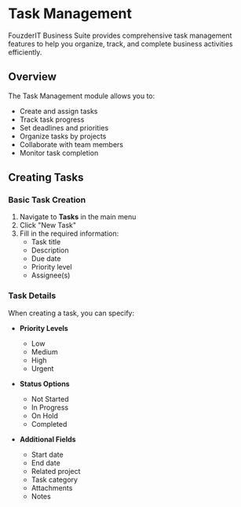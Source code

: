 # Task Management

FouzderIT Business Suite provides comprehensive task management features to help you organize, track, and complete business activities efficiently.

## Overview

The Task Management module allows you to:

-   Create and assign tasks
-   Track task progress
-   Set deadlines and priorities
-   Organize tasks by projects
-   Collaborate with team members
-   Monitor task completion

## Creating Tasks

### Basic Task Creation

1.  Navigate to **Tasks** in the main menu
2.  Click "New Task"
3.  Fill in the required information:
    -   Task title
    -   Description
    -   Due date
    -   Priority level
    -   Assignee(s)

### Task Details

When creating a task, you can specify:

-   **Priority Levels**
    
    -   Low
    -   Medium
    -   High
    -   Urgent
-   **Status Options**
    
    -   Not Started
    -   In Progress
    -   On Hold
    -   Completed
-   **Additional Fields**
    
    -   Start date
    -   End date
    -   Related project
    -   Task category
    -   Attachments
    -   Notes